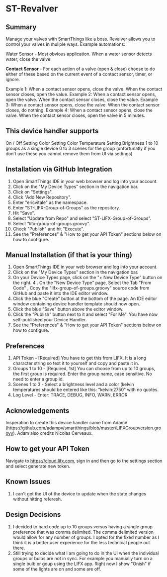 # ST-Revalver

## Summary
Manage your valves with SmartThings like a boss. Revalver allows you to control your valves in muliple ways. Example automations:

Water Sensor - Most obvious application. When a water sensor detects water, close the valve.

**Contact Sensor** - For each action of a valve (open & close) choose to do either of these based on the current event of a contact sensor, timer, or ignore. 

Example 1: When a contact sensor opens, close the valve. When the contact sensor closes, open the value.
Example 2: When a contact sensor opens, open the valve. When the contact sensor closes, close the value.
Example 3: When a contact sensor opens, close the valve. When the contact sensor closes, do nothing.
Example 4: When a contact sensor opens, close the valve. When the contact sensor closes, open the valve in 5 minutes.


## This device handler supports
On / Off
Setting Color
Setting Color Temperature
Setting Brightness
1 to 10 groups as a single device
0 to 3 scenes for the group (unfortunatly if you don't use these you cannot remove them from UI via settings)

## Installation via GitHub Integration
1. Open SmartThings IDE in your web browser and log into your account.
2. Click on the "My Device Types" section in the navigation bar.
3. Click on "Settings".
4. Click "Add New Repository".
5. Enter "ericvitale" as the namespace.
6. Enter "ST-LIFX-Group-of-Groups" as the repository.
7. Hit "Save".
8. Select "Update from Repo" and select "ST-LIFX-Group-of-Groups".
9. Select "lifx-group-of-groups.groovy".
10. Check "Publish" and hit "Execute".
11. See the "Preferences" & "How to get your API Token" sections below on how to configure.

## Manual Installation (if that is your thing)
1. Open SmartThings IDE in your web browser and log into your account.
2. Click on the "My Device Types" section in the navigation bar.
3. On your Device Types page, click on the "+ New Device Type" button on the right.
4 . On the "New Device Type" page, Select the Tab "From Code" , Copy the "lifx-group-of-groups.groovy" source code from GitHub and paste it into the IDE editor window.
5. Click the blue "Create" button at the bottom of the page. An IDE editor window containing device handler template should now open.
6. Click the blue "Save" button above the editor window.
7. Click the "Publish" button next to it and select "For Me". You have now self-published your Device Handler.
8. See the "Preferences" & "How to get your API Token" sections below on how to configure.

## Preferences
1. API Token - [Required] You have to get this from LIFX. It is a long character string so text it to yourself and copy and paste it in.
2. Groups 1 to 10 - [Required, 1st] You can choose from up to 10 groups, the first group is required. Enter the group name, case sensitive. No need to enter a group id.
3. Scenes 1 to 3 - Select a brightness level and a color (kelvin temperatures should be entered like this: "kelvin:2750" with no quotes.
3. Log Level - Enter: TRACE, DEBUG, INFO, WARN, ERROR

## Acknowledgements
Insperation to create this device handler came from AdamV (https://github.com/adampv/smartthings/blob/master/LIFXGroupversion.groovy). Adam also credits Nicolas Cerveaux.

## How to get your API Token
Navigate to https://cloud.lifx.com, sign in and then go to the settings section and select generate new token.

## Known Issues
1. I can't get the UI of the device to update when the state changes without hitting referesh.

## Design Decisions
1. I decided to hard code up to 10 groups versus having a single group preference that was comma delimited. The comma delimited version would allow for any number of groups. I opted for the fixed number as I think it is a better user experience for the less technical people out there.
2. Still trying to decide what I am going to do in the UI when the individual groups or bulbs are not in sync. For example you manually turn on a single bulb or goup using the LIFX app. Right now I show "Onish" if some of the lights are on and some are off.
